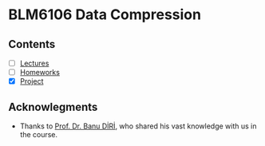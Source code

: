 # BLM6106 Data Compression

## Contents

- [ ] [Lectures](01-Lectures/readme.md)
- [ ] [Homeworks](02-Homeworks/readme.md)
- [x] [Project](03-Project/project.ipynb)

## Acknowlegments

* Thanks to [Prof. Dr. Banu DİRİ](https://www.scopus.com/authid/detail.uri?authorId=22978771800), who shared his vast knowledge with us in the course.
